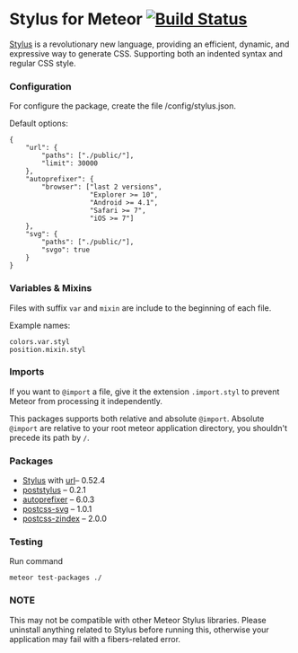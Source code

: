 
# Stylus for Meteor [![Build Status](https://travis-ci.org/hoppas/meteor-plugin-stylus.svg?style=flat-square)](https://travis-ci.org/hoppas/meteor-plugin-stylus)

[Stylus](http://stylus-lang.com/) is a revolutionary new language,
providing an efficient, dynamic, and expressive way to generate CSS.
Supporting both an indented syntax and regular CSS style.


### Configuration
For configure the package, create the file /config/stylus.json.

Default options:
```
{
    "url": {
        "paths": ["./public/"],
        "limit": 30000
    },
    "autoprefixer": {
        "browser": ["last 2 versions",
                    "Explorer >= 10",
                    "Android >= 4.1",
                    "Safari >= 7",
                    "iOS >= 7"]
    },
    "svg": {
        "paths": ["./public/"],
        "svgo": true
    }
}
```


### Variables & Mixins

Files with suffix `var` and `mixin` are include to the beginning of each file.

Example names:
```
colors.var.styl
position.mixin.styl
```


### Imports
If you want to `@import` a file, give it the extension `.import.styl`
to prevent Meteor from processing it independently.

This packages supports both relative and absolute `@import`.
Absolute `@import` are relative to your root meteor application directory,
you shouldn't precede its path by `/`.


### Packages
 * [Stylus](https://github.com/stylus/stylus) with [url](http://stylus-lang.com/docs/functions.url.html)– 0.52.4
 * [poststylus](https://github.com/seaneking/poststylus) – 0.2.1
 * [autoprefixer](https://github.com/postcss/autoprefixer) – 6.0.3
 * [postcss-svg](https://github.com/Pavliko/postcss-svg) – 1.0.1
 * [postcss-zindex](https://github.com/ben-eb/postcss-zindex) – 2.0.0


### Testing
Run command
```
meteor test-packages ./
```


### NOTE
This may not be compatible with other Meteor Stylus libraries. Please
uninstall anything related to Stylus before running this, otherwise your
application may fail with a fibers-related error.
